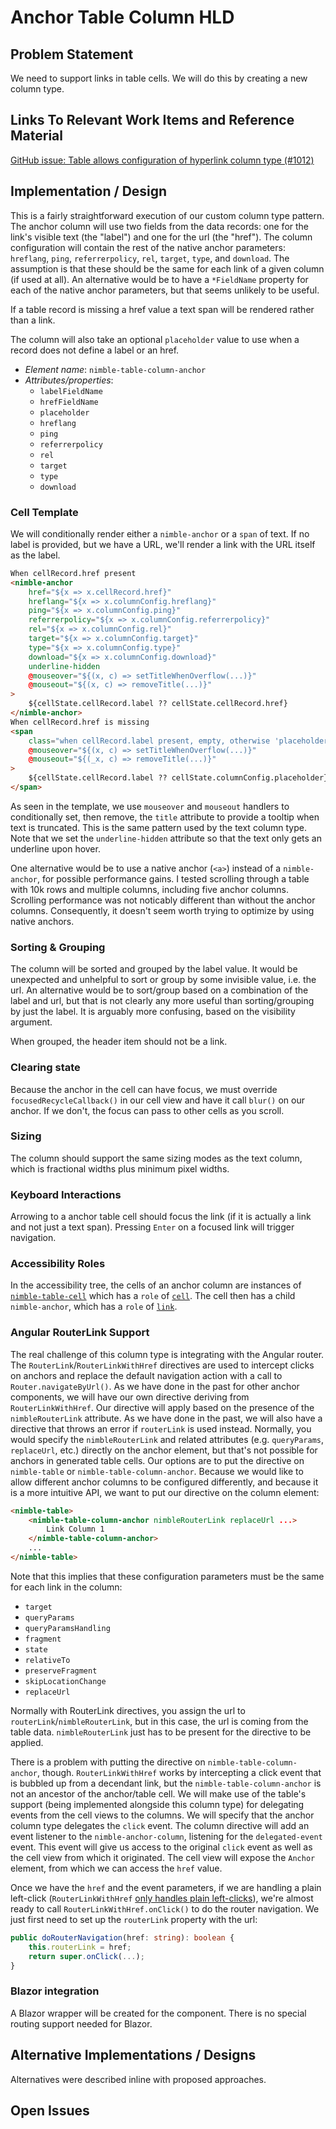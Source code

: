 # Anchor Table Column HLD

## Problem Statement

We need to support links in table cells. We will do this by creating a new column type.

## Links To Relevant Work Items and Reference Material

[GitHub issue: Table allows configuration of hyperlink column type (#1012)](https://github.com/ni/nimble/issues/1012)

## Implementation / Design

This is a fairly straightforward execution of our custom column type pattern. The anchor column will use two fields from the data records: one for the link's visible text (the "label") and one for the url (the "href"). The column configuration will contain the rest of the native anchor parameters: `hreflang`, `ping`, `referrerpolicy`, `rel`, `target`, `type`, and `download`. The assumption is that these should be the same for each link of a given column (if used at all). An alternative would be to have a `*FieldName` property for each of the native anchor parameters, but that seems unlikely to be useful.

If a table record is missing a href value a text span will be rendered rather than a link.

The column will also take an optional `placeholder` value to use when a record does not define a label or an href.

-   _Element name_: `nimble-table-column-anchor`
-   _Attributes/properties_:
    -   `labelFieldName`
    -   `hrefFieldName`
    -   `placeholder`
    -   `hreflang`
    -   `ping`
    -   `referrerpolicy`
    -   `rel`
    -   `target`
    -   `type`
    -   `download`

### Cell Template

We will conditionally render either a `nimble-anchor` or a `span` of text. If no label is provided, but we have a URL, we'll render a link with the URL itself as the label.

```html
When cellRecord.href present
<nimble-anchor
    href="${x => x.cellRecord.href}"
    hreflang="${x => x.columnConfig.hreflang}"
    ping="${x => x.columnConfig.ping}"
    referrerpolicy="${x => x.columnConfig.referrerpolicy}"
    rel="${x => x.columnConfig.rel}"
    target="${x => x.columnConfig.target}"
    type="${x => x.columnConfig.type}"
    download="${x => x.columnConfig.download}"
    underline-hidden
    @mouseover="${(x, c) => setTitleWhenOverflow(...)}"
    @mouseout="${(x, c) => removeTitle(...)}"
>
    ${cellState.cellRecord.label ?? cellState.cellRecord.href}
</nimble-anchor>
When cellRecord.href is missing
<span
    class="when cellRecord.label present, empty, otherwise 'placeholder'"
    @mouseover="${(x, c) => setTitleWhenOverflow(...)}"
    @mouseout="${(_x, c) => removeTitle(...)}"
>
    ${cellState.cellRecord.label ?? cellState.columnConfig.placeholder}
</span>
```

As seen in the template, we use `mouseover` and `mouseout` handlers to conditionally set, then remove, the `title` attribute to provide a tooltip when text is truncated. This is the same pattern used by the text column type. Note that we set the `underline-hidden` attribute so that the text only gets an underline upon hover.

One alternative would be to use a native anchor (`<a>`) instead of a `nimble-anchor`, for possible performance gains. I tested scrolling through a table with 10k rows and multiple columns, including five anchor columns. Scrolling performance was not noticably different than without the anchor columns. Consequently, it doesn't seem worth trying to optimize by using native anchors.

### Sorting & Grouping

The column will be sorted and grouped by the label value. It would be unexpected and unhelpful to sort or group by some invisible value, i.e. the url. An alternative would be to sort/group based on a combination of the label and url, but that is not clearly any more useful than sorting/grouping by just the label. It is arguably more confusing, based on the visibility argument.

When grouped, the header item should not be a link.

### Clearing state

Because the anchor in the cell can have focus, we must override `focusedRecycleCallback()` in our cell view and have it call `blur()` on our anchor. If we don't, the focus can pass to other cells as you scroll.

### Sizing

The column should support the same sizing modes as the text column, which is fractional widths plus minimum pixel widths.

### Keyboard Interactions

Arrowing to a anchor table cell should focus the link (if it is actually a link and not just a text span). Pressing `Enter` on a focused link will trigger navigation.

### Accessibility Roles

In the accessibility tree, the cells of an anchor column are instances of [`nimble-table-cell`](https://github.com/ni/nimble/blob/f663c38741e731bef91aa58e8fb2d1cec653b679/packages/nimble-components/src/table/components/cell/template.ts#L6) which has a `role` of [`cell`](https://w3c.github.io/aria/#cell). The cell then has a child `nimble-anchor`, which has a `role` of [`link`](https://w3c.github.io/aria/#link).

### Angular RouterLink Support

The real challenge of this column type is integrating with the Angular router. The `RouterLink`/`RouterLinkWithHref` directives are used to intercept clicks on anchors and replace the default navigation action with a call to `Router.navigateByUrl()`. As we have done in the past for other anchor components, we will have our own directive deriving from `RouterLinkWithHref`. Our directive will apply based on the presence of the `nimbleRouterLink` attribute. As we have done in the past, we will also have a directive that throws an error if `routerLink` is used instead. Normally, you would specify the `nimbleRouterLink` and related attributes (e.g. `queryParams`, `replaceUrl`, etc.) directly on the anchor element, but that's not possible for anchors in generated table cells. Our options are to put the directive on `nimble-table` or `nimble-table-column-anchor`. Because we would like to allow different anchor columns to be configured differently, and because it is a more intuitive API, we want to put our directive on the column element:

```html
<nimble-table>
    <nimble-table-column-anchor nimbleRouterLink replaceUrl ...>
        Link Column 1
    </nimble-table-column-anchor>
    ...
</nimble-table>
```

Note that this implies that these configuration parameters must be the same for each link in the column:

-   `target`
-   `queryParams`
-   `queryParamsHandling`
-   `fragment`
-   `state`
-   `relativeTo`
-   `preserveFragment`
-   `skipLocationChange`
-   `replaceUrl`

Normally with RouterLink directives, you assign the url to `routerLink`/`nimbleRouterLink`, but in this case, the url is coming from the table data. `nimbleRouterLink` just has to be present for the directive to be applied.

There is a problem with putting the directive on `nimble-table-column-anchor`, though. `RouterLinkWithHref` works by intercepting a click event that is bubbled up from a decendant link, but the `nimble-table-column-anchor` is not an ancestor of the anchor/table cell. We will make use of the table's support (being implemented alongside this column type) for delegating events from the cell views to the columns. We will specify that the anchor column type delegates the `click` event. The column directive will add an event listener to the `nimble-anchor-column`, listening for the `delegated-event` event. This event will give us access to the original `click` event as well as the cell view from which it originated. The cell view will expose the `Anchor` element, from which we can access the `href` value.

Once we have the `href` and the event parameters, if we are handling a plain left-click (`RouterLinkWithHref` [only handles plain left-clicks](https://github.com/angular/angular/blob/9bd9a11f4e21e5a7cc9da18f150f6dd520e7cd1e/packages/router/src/directives/router_link.ts#L302)), we're almost ready to call `RouterLinkWithHref.onClick()` to do the router navigation. We just first need to set up the `routerLink` property with the url:

```ts
public doRouterNavigation(href: string): boolean {
    this.routerLink = href;
    return super.onClick(...);
}
```

### Blazor integration

A Blazor wrapper will be created for the component. There is no special routing support needed for Blazor.

## Alternative Implementations / Designs

Alternatives were described inline with proposed approaches.

## Open Issues
